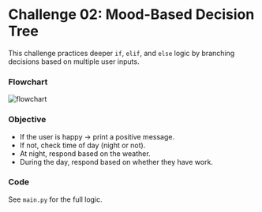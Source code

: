 # Challenge 02: Mood-Based Decision Tree

This challenge practices deeper `if`, `elif`, and `else` logic by branching decisions based on multiple user inputs.

### Flowchart
![flowchart](flowchart.png)

### Objective
- If the user is happy → print a positive message.
- If not, check time of day (night or not).
- At night, respond based on the weather.
- During the day, respond based on whether they have work.

### Code
See `main.py` for the full logic.


